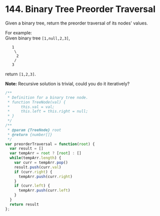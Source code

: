 # 144. Binary Tree Preorder Traversal

Given a binary tree, return the preorder traversal of its nodes' values.

For example:  
Given binary tree `[1,null,2,3]`,

```
   1
    \
     2
    /
   3
```

return `[1,2,3]`.

**Note:** Recursive solution is trivial, could you do it iteratively?

```javascript
/**
 * Definition for a binary tree node.
 * function TreeNode(val) {
 *     this.val = val;
 *     this.left = this.right = null;
 * }
 */
/**
 * @param {TreeNode} root
 * @return {number[]}
 */
var preorderTraversal = function(root) {
  var result = []
  var tempArr = root ? [root] : []
  while(tempArr.length) {
    var curr = tempArr.pop()
    result.push(curr.val)
    if (curr.right) {
      tempArr.push(curr.right)
    }
    if (curr.left) {
      tempArr.push(curr.left)
    }
  }
  return result
};

```

